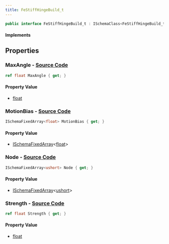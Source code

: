 ```yaml
---
title: FeStiffHingeBuild_t
---
```


```csharp
public interface FeStiffHingeBuild_t : ISchemaClass<FeStiffHingeBuild_t>, ISchemaField, ISchemaClass, INativeHandle
```

#### Implements

## Properties

### **MaxAngle** - [Source Code](https://github.com/swiftly-solution/swiftlys2/blob/main/managed/src/SwiftlyS2.Generated/Schemas/Interfaces/FeStiffHingeBuild_t.cs#L16)

```csharp
ref float MaxAngle { get; }
```

#### Property Value

- [float](https://learn.microsoft.com/dotnet/api/system.single)

### **MotionBias** - [Source Code](https://github.com/swiftly-solution/swiftlys2/blob/main/managed/src/SwiftlyS2.Generated/Schemas/Interfaces/FeStiffHingeBuild_t.cs#L20)

```csharp
ISchemaFixedArray<float> MotionBias { get; }
```

#### Property Value

- [ISchemaFixedArray](/docs/api/shared/schemas/ischemafixedarray-1)<[float](https://learn.microsoft.com/dotnet/api/system.single)>

### **Node** - [Source Code](https://github.com/swiftly-solution/swiftlys2/blob/main/managed/src/SwiftlyS2.Generated/Schemas/Interfaces/FeStiffHingeBuild_t.cs#L22)

```csharp
ISchemaFixedArray<ushort> Node { get; }
```

#### Property Value

- [ISchemaFixedArray](/docs/api/shared/schemas/ischemafixedarray-1)<[ushort](https://learn.microsoft.com/dotnet/api/system.uint16)>

### **Strength** - [Source Code](https://github.com/swiftly-solution/swiftlys2/blob/main/managed/src/SwiftlyS2.Generated/Schemas/Interfaces/FeStiffHingeBuild_t.cs#L18)

```csharp
ref float Strength { get; }
```

#### Property Value

- [float](https://learn.microsoft.com/dotnet/api/system.single)

